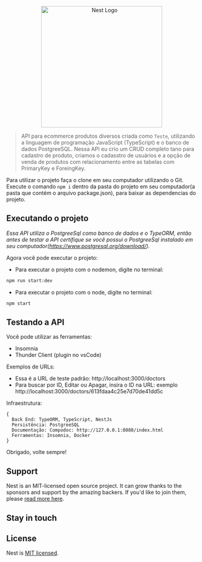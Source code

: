<p align="center">
  <a href="http://nestjs.com/" target="blank"><img src="https://nestjs.com/img/logo_text.svg" width="320" alt="Nest Logo" /></a>
</p>

> API para ecommerce produtos diversos criada como `Teste`, utilizando a linguagem de programação JavaScript (TypeScript) e o banco de dados PostgreeSQL. Nessa API eu crio um CRUD completo tano para cadastro de produto, criamos o cadasstro de usuários e a opção de venda de produtos com relacionamento entre as tabelas com PrimaryKey e ForeingKey.
> 

Para utilizar o projeto faça  o clone em seu computador utilizando o Git. Execute o comando `npm i` dentro da pasta do projeto em seu computador(a pasta que contém o arquivo package.json), para baixar as dependencias do projeto.

## Executando o projeto

_Essa API utiliza o PostgreeSql como banco de dados e o TypeORM, então antes de testar a API certifique se você possui o PostgreeSql instalado em seu computador(https://www.postgresql.org/download/)._

Agora você pode executar o projeto:

- Para executar o projeto com o nodemon, digite no terminal:

```bash
npm run start:dev
```

- Para executar o projeto com o node, digite no terminal:

```bash
npm start
```

## Testando a API

Você pode utilizar as ferramentas:

- Insomnia
- Thunder Client (plugin no vsCode)

Exemplos de URLs:

- Essa é a URL de teste padrão: http://localhost:3000/doctors
- Para buscar por ID, Editar ou Apagar, insira o ID na URL: exemplo http://localhost:3000/doctors/613fdaa4c25e7d70de41dd5c

Infraestrutura:

```NodeJs
{
  Back End: TypeORM, TypeScript, NestJs
  Persistência: PostgreeSQL
  Documentação: Compodoc: http://127.0.0.1:8080/index.html
  Ferramentas: Insomnia, Docker
}
```

Obrigado, volte sempre!
## Support

Nest is an MIT-licensed open source project. It can grow thanks to the sponsors and support by the amazing backers. If you'd like to join them, please [read more here](https://docs.nestjs.com/support).

## Stay in touch

## License

Nest is [MIT licensed](LICENSE).
